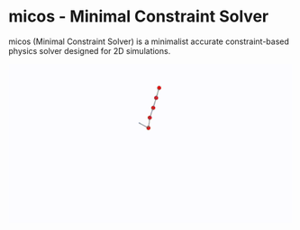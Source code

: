 # micos - Minimal Constraint Solver

micos (Minimal Constraint Solver) is a minimalist accurate constraint-based physics solver designed for 2D simulations. 

![micos Demo](images/examples_micos.gif)

